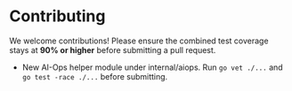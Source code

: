 # Contributing

We welcome contributions! Please ensure the combined test coverage
stays at **90% or higher** before submitting a pull request.
- New AI-Ops helper module under internal/aiops. Run `go vet ./...` and `go test -race ./...` before submitting.
